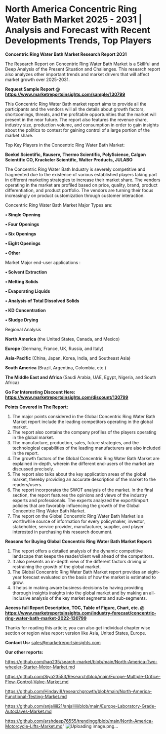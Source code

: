 # North America Concentric Ring Water Bath Market 2025 - 2031 | Analysis and Forecast with Recent Developments Trends, Top Players

<strong>Concentric Ring Water Bath Market Research Report 2031</strong>

The Research Report on Concentric Ring Water Bath Market is a Skillful and Deep Analysis of the Present Situation and Challenges. This research report also analyzes other important trends and market drivers that will affect market growth over 2025-2031.

<strong>Request Sample Report @ <a href=https://www.marketreportsinsights.com/sample/130799>https://www.marketreportsinsights.com/sample/130799</a></strong>

This Concentric Ring Water Bath market report aims to provide all the participants and the vendors will all the details about growth factors, shortcomings, threats, and the profitable opportunities that the market will present in the near future. The report also features the revenue share, industry size, production volume, and consumption in order to gain insights about the politics to contest for gaining control of a large portion of the market share.

Top Key Players in the Concentric Ring Water Bath Market:

<strong>Boekel Scientific, Rauserv, Thermo Scientific, PolyScience, Calgon Scientific CO, Krackeler Scientific, Walter Products, JULABO</strong>

The Concentric Ring Water Bath Industry is severely competitive and fragmented due to the existence of various established players taking part in different marketing strategies to increase their market share. The vendors operating in the market are profiled based on price, quality, brand, product differentiation, and product portfolio. The vendors are turning their focus increasingly on product customization through customer interaction.

Concentric Ring Water Bath Market Major Types are:

<strong>• Single Opening

• Four Openings

• Six Openings

• Eight Openings

• Other</strong>

Market Major end-user applications :

<strong>• Solvent Extraction

• Melting Solids

• Evaporating Liquids

• Analysis of Total Dissolved Solids

• KD Concentration

• Sludge Drying</strong>

Regional Analysis

</u><strong><b>North America</b></strong> (the United States, Canada, and Mexico)

<strong><b>Europe </b></strong>(Germany, France, UK, Russia, and Italy)

<strong><b>Asia-Pacific</b></strong> (China, Japan, Korea, India, and Southeast Asia)

<strong><b>South America</b></strong> (Brazil, Argentina, Colombia, etc.)

<strong><b>The Middle East and Africa</b></strong> (Saudi Arabia, UAE, Egypt, Nigeria, and South Africa)

<strong>Go For Interesting Discount Here: <a href=https://www.marketreportsinsights.com/discount/130799>https://www.marketreportsinsights.com/discount/130799</a></strong>

<strong>Points Covered in The Report:</strong>
<ol>
  <li>The major points considered in the Global Concentric Ring Water Bath Market report include the leading competitors operating in the global market.</li>
  <li>The report also contains the company profiles of the players operating in the global market.</li>
  <li>The manufacture, production, sales, future strategies, and the technological capabilities of the leading manufacturers are also included in the report.</li>
  <li>The growth factors of the Global Concentric Ring Water Bath Market are explained in-depth, wherein the different end-users of the market are discussed precisely.</li>
  <li>The report also talks about the key application areas of the global market, thereby providing an accurate description of the market to the readers/users.</li>
  <li>The report incorporates the SWOT analysis of the market. In the final section, the report features the opinions and views of the industry experts and professionals. The experts analyzed the export/import policies that are favorably influencing the growth of the Global Concentric Ring Water Bath Market.</li>
  <li>The report on the Global Concentric Ring Water Bath Market is a worthwhile source of information for every policymaker, investor, stakeholder, service provider, manufacturer, supplier, and player interested in purchasing this research document.</li>
</ol>
<strong>Reasons for Buying Global Concentric Ring Water Bath Market Report:</strong>

<ol>
  <li>The report offers a detailed analysis of the dynamic competitive landscape that keeps the reader/client well ahead of the competitors.</li>
  <li>It also presents an in-depth view of the different factors driving or restraining the growth of the global market.</li>
  <li>The Global Concentric Ring Water Bath Market report provides an eight-year forecast evaluated on the basis of how the market is estimated to grow.</li>
  <li>It helps in making aware business decisions by having providing thorough insights insights into the global market and by making an all-inclusive analysis of the key market segments and sub-segments.</li>
</ol>
<strong>Access full Report Description, TOC, Table of Figure, Chart, etc. @ <a href=https://www.marketreportsinsights.com/industry-forecast/concentric-ring-water-bath-market-2022-130799>https://www.marketreportsinsights.com/industry-forecast/concentric-ring-water-bath-market-2022-130799</a></strong>


Thanks for reading this article; you can also get individual chapter wise section or region wise report version like Asia, United States, Europe.

<strong>Contact Us:</strong>
sales@marketreportsinsights.com

<strong>Our other reports:</strong>

<a href=https://github.com/haq235/search-market/blob/main/North-America-Two-wheeler-Starter-Motor-Market.md>https://github.com/haq235/search-market/blob/main/North-America-Two-wheeler-Starter-Motor-Market.md</a>

<a href=https://github.com/Siya23553/Research/blob/main/Europe-Multiple-Orifice-Flow-Control-Valve-Market.md>https://github.com/Siya23553/Research/blob/main/Europe-Multiple-Orifice-Flow-Control-Valve-Market.md</a>

<a href=https://github.com/Hindavi8/researchgrowth/blob/main/North-America-Functional-Testing-Market.md>https://github.com/Hindavi8/researchgrowth/blob/main/North-America-Functional-Testing-Market.md</a>

<a href=https://github.com/anjaliiii21/anjaliiii/blob/main/Europe-Laboratory-Grade-Autoclaves-Market.md>https://github.com/anjaliiii21/anjaliiii/blob/main/Europe-Laboratory-Grade-Autoclaves-Market.md</a>

<a href=https://github.com/arshdeep76555/trendingg/blob/main/North-America-Motorcycle-Lifts-Market.md>https://github.com/arshdeep76555/trendingg/blob/main/North-America-Motorcycle-Lifts-Market.md</a>"
![Uploading image.png…]()
